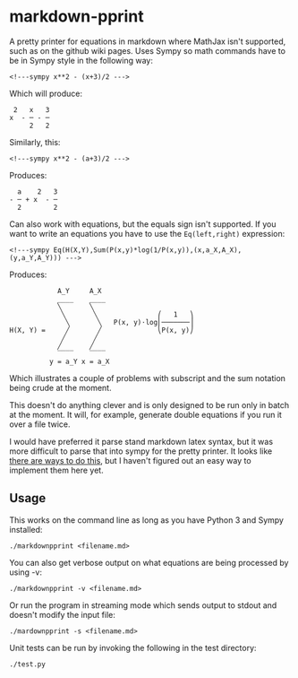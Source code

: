 markdown-pprint
===============

A pretty printer for equations in markdown where MathJax isn't supported, such as on the github wiki pages.
Uses Sympy so math commands have to be in Sympy style in the following way:

```
<!---sympy x**2 - (x+3)/2 --->
```

Which will produce:

<!---sympy x**2 - (x+3)/2 --->
```
 2   x   3
x  - ─ - ─
     2   2
```

Similarly, this:

```
<!---sympy x**2 - (a+3)/2 --->
```

Produces:

<!---sympy x**2 - (a+3)/2 --->
```
  a    2   3
- ─ + x  - ─
  2        2
```

Can also work with equations, but the equals sign isn't supported.
If you want to write an equations you have to use the `Eq(left,right)` expression:

```
<!---sympy Eq(H(X,Y),Sum(P(x,y)*log(1/P(x,y)),(x,a_X,A_X),(y,a_Y,A_Y))) --->
```

Produces:

<!---sympy Eq(H(X,Y),Sum(P(x,y)*log(1/P(x,y)),(x,a_X,A_X),(y,a_Y,A_Y))) --->
```
            A_Y     A_X                       
            ____    ____                      
            ╲       ╲                         
             ╲       ╲               ⎛   1   ⎞
              ╲       ╲   P(x, y)⋅log⎜───────⎟
H(X, Y) =     ╱       ╱              ⎝P(x, y)⎠
             ╱       ╱                        
            ╱       ╱                         
            ‾‾‾‾    ‾‾‾‾                      
          y = a_Y x = a_X                     
```

Which illustrates a couple of problems with subscript and the sum notation being crude at the moment.

This doesn't do anything clever and is only designed to be run only in batch at the moment.
It will, for example, generate double equations if you run it over a file twice.

I would have preferred it parse stand markdown latex syntax, but it was more difficult to parse that into sympy for the pretty printer.
It looks like [there are ways to do this][stack], but I haven't figured out an easy way to implement them here yet.

[stack]: https://stackoverflow.com/questions/15805882/convert-a-latex-formula-to-a-type-that-can-be-used-inside-sympy

Usage
-----

This works on the command line as long as you have Python 3 and Sympy installed:

```
./markdownpprint <filename.md>
```

You can also get verbose output on what equations are being processed by using -v:

```
./markdownpprint -v <filename.md>
```

Or run the program in streaming mode which sends output to stdout and doesn't modify the input file:

```
./mardownpprint -s <filename.md>
```

Unit tests can be run by invoking the following in the test directory:

```
./test.py
```
